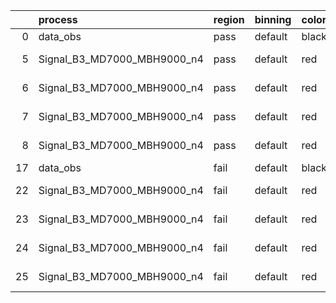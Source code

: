 |    | process                     | region   | binning   | color   | process_type   |   scale | variation   | source_filename                                                      | source_histname    | alias                       | title     |   combine_idx |     lnN |   shapes | syst_type   | direction   | variation_alias   |
|---:|:----------------------------|:---------|:----------|:--------|:---------------|--------:|:------------|:---------------------------------------------------------------------|:-------------------|:----------------------------|:----------|--------------:|--------:|---------:|:------------|:------------|:------------------|
|  0 | data_obs                    | pass     | default   | black   | DATA           |       1 | nominal     | ./histograms_for_2DAlphabet_v18//BH_Data.root                        | hpass              | Data                        | Data      |           nan | nan     |      nan | nan         | nan         | nan               |
|  5 | Signal_B3_MD7000_MBH9000_n4 | pass     | default   | red     | SIGNAL         |       1 | lumi        | ./histograms_for_2DAlphabet_v18//BH_Signal_B3_MD7000_MBH9000_n4.root | hpass              | Signal_B3_MD7000_MBH9000_n4 | BH signal |           nan |   1.016 |      nan | lnN         | nan         | nan               |
|  6 | Signal_B3_MD7000_MBH9000_n4 | pass     | default   | red     | SIGNAL         |       1 | SVM         | ./histograms_for_2DAlphabet_v18//BH_Signal_B3_MD7000_MBH9000_n4.root | hpass_SVMsyst_up   | Signal_B3_MD7000_MBH9000_n4 | BH signal |           nan | nan     |        1 | shapes      | Up          | SVMsyst           |
|  7 | Signal_B3_MD7000_MBH9000_n4 | pass     | default   | red     | SIGNAL         |       1 | SVM         | ./histograms_for_2DAlphabet_v18//BH_Signal_B3_MD7000_MBH9000_n4.root | hpass_SVMsyst_down | Signal_B3_MD7000_MBH9000_n4 | BH signal |           nan | nan     |        1 | shapes      | Down        | SVMsyst           |
|  8 | Signal_B3_MD7000_MBH9000_n4 | pass     | default   | red     | SIGNAL         |       1 | nominal     | ./histograms_for_2DAlphabet_v18//BH_Signal_B3_MD7000_MBH9000_n4.root | hpass              | Signal_B3_MD7000_MBH9000_n4 | BH signal |           nan | nan     |      nan | nan         | nan         | nan               |
| 17 | data_obs                    | fail     | default   | black   | DATA           |       1 | nominal     | ./histograms_for_2DAlphabet_v18//BH_Data.root                        | hfail              | Data                        | Data      |           nan | nan     |      nan | nan         | nan         | nan               |
| 22 | Signal_B3_MD7000_MBH9000_n4 | fail     | default   | red     | SIGNAL         |       1 | lumi        | ./histograms_for_2DAlphabet_v18//BH_Signal_B3_MD7000_MBH9000_n4.root | hfail              | Signal_B3_MD7000_MBH9000_n4 | BH signal |           nan |   1.016 |      nan | lnN         | nan         | nan               |
| 23 | Signal_B3_MD7000_MBH9000_n4 | fail     | default   | red     | SIGNAL         |       1 | SVM         | ./histograms_for_2DAlphabet_v18//BH_Signal_B3_MD7000_MBH9000_n4.root | hfail_SVMsyst_up   | Signal_B3_MD7000_MBH9000_n4 | BH signal |           nan | nan     |        1 | shapes      | Up          | SVMsyst           |
| 24 | Signal_B3_MD7000_MBH9000_n4 | fail     | default   | red     | SIGNAL         |       1 | SVM         | ./histograms_for_2DAlphabet_v18//BH_Signal_B3_MD7000_MBH9000_n4.root | hfail_SVMsyst_down | Signal_B3_MD7000_MBH9000_n4 | BH signal |           nan | nan     |        1 | shapes      | Down        | SVMsyst           |
| 25 | Signal_B3_MD7000_MBH9000_n4 | fail     | default   | red     | SIGNAL         |       1 | nominal     | ./histograms_for_2DAlphabet_v18//BH_Signal_B3_MD7000_MBH9000_n4.root | hfail              | Signal_B3_MD7000_MBH9000_n4 | BH signal |           nan | nan     |      nan | nan         | nan         | nan               |
